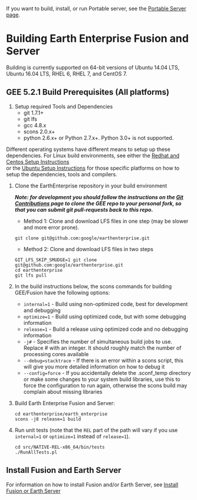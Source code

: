If you want to build, install, or run Portable server, see the [Portable Server page](https://github.com/google/earthenterprise/wiki/Portable-Server).

# Building Earth Enterprise Fusion and Server

Building is currently supported on 64-bit versions of Ubuntu 14.04 LTS, Ubuntu 16.04 LTS, RHEL 6, RHEL 7, and CentOS 7.


## GEE 5.2.1 Build Prerequisites (All platforms) 

1. Setup required Tools and Dependencies
    * git 1.7.1+
    * git lfs 
    * gcc 4.8.x
    * scons 2.0.x+
    * python 2.6.x+ or Python 2.7.x+.  Python 3.0+ is not supported. 
    
Different operating systems have different means to setup up these dependencies. For Linux build environments, see either the [Redhat and Centos Setup Instructions](./BUILD_RHEL_Centos.md)  
or the [Ubuntu Setup Instructions](./BUILD_Ubuntu.md) for those specific platforms on how to setup the dependencies, tools and compilers. 
 
1. Clone the EarthEnterprise repository in your build environment
    
    ___Note: for development you should follow the instructions on the [Git Contributions](https://github.com/google/earthenterprise/wiki/Git-Contributions) page to clone the GEE repo to your personal fork, so that you can submit git pull-requests back to this repo.___
           
    * Method 1: Clone and download LFS files in one step (may be slower and more error prone).
    
    ```
    git clone git@github.com:google/earthenterprise.git
    ```
    * Method 2: Clone and download LFS files in two steps
    ```
    GIT_LFS_SKIP_SMUDGE=1 git clone git@github.com:google/earthenterprise.git
    cd earthenterprise
    git lfs pull
    ```

1. In the build instructions below, the scons commands for building GEE/Fusion have the following options:
    * `internal=1` - Build using non-optimized code, best for development and debugging
    * `optimize=1` - Build using optimized code, but with some debugging information
    * `release=1` - Build a release using optimized code and no debugging information
    * `-j#` - Specifies the number of simultaneous build jobs to use. Replace # with an integer. It should roughly match the number of processing cores available
    * `--debug=stacktrace` - If there is an error within a scons script, this will give you more detailed information on how to debug it
    * `--config=force` - If you accidentally delete the .sconf_temp directory or make some changes to your system build libraries, use this to force the configuration to run again, otherwise the scons build may complain about missing libraries
1. Build Earth Enterprise Fusion and Server:
    ```
    cd earthenterprise/earth_enterprise
    scons -j8 release=1 build
    ```
1. Run unit tests (note that the `REL` part of the path will vary if you use `internal=1` or `optimize=1` instead
of `release=1`).
    ```
    cd src/NATIVE-REL-x86_64/bin/tests
    ./RunAllTests.pl
    ```
   
## Install Fusion and Earth Server
For information on how to install Fusion and/or Earth Server, see [Install Fusion or Earth Server](https://github.com/google/earthenterprise/wiki/Install-Fusion-or-Earth-Server)

